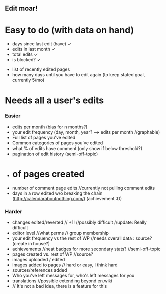 Edit moar!
---------------

Easy to do (with data on hand)
========
+ days since last edit (have) ✓
+ edits in last month ✓
+ total edits ✓
+ is blocked? ✓
- list of recently edited pages
- how many days until you have to edit again (to keep stated goal, currently 5/mo)

Needs all a user's edits
=================
### Easier ###
- edits per month (bias for n months?)
- your edit frequency (day, month, year? --> edits per month //graphable)
- Full list of pages you've edited
- Common categories of pages you've edited
- what % of edits have comment (only show if below threshold?)
- pagination of edit history (semi-off-topic)
- # of pages created
- number of comment page edits //currently not pulling comment edits
- days in a row edited w/o breaking the chain (http://calendaraboutnothing.com/) (achievement :D)

### Harder ###
- changes edited/reverted // +1! //possibly difficult //update: Really difficult
- editor level //what perms // group membership
- your edit frequency vs the rest of WP //needs overall data : source? (create in house?)
- achievements //neat badges for more secondary stats? //semi-off-topic
- pages created vs. rest of WP //source?
- images uploaded / edited
- images added to pages // hard or easy, I think hard
- sources/references added
- Who you've left messages for, who's left messages for you
- translations //possible extending beyond en.wiki
- // It's not a bad idea, there is a feature for this
